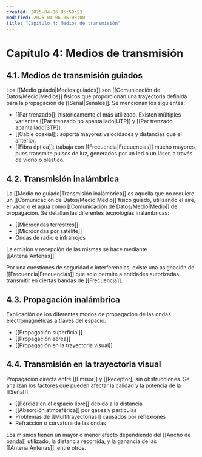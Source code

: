 ```yaml
---
created: 2025-04-06 05:59:23
modified: 2025-04-06 06:08:00
title: "Capítulo 4: Medios de transmisión"
---
```


# Capítulo 4: Medios de transmisión

## 4.1. Medios de transmisión guiados

Los [[Medio guiado|Medios guiados]] son [[Comunicación de Datos/Medio|Medios]] físicos que proporcionan una trayectoria definida para la propagación de [[Señal|Señales]]. Se mencionan los siguientes:

- [[Par trenzado]]: históricamente el más utilizado. Existen múltiples variantes [[Par trenzado no apantallado|UTP]] y [[Par trenzado apantallado|STP]].
- [[Cable coaxial]]: soporta mayores velocidades y distancias que el anterior.
- [[Fibra óptica]]: trabaja con [[Frecuencia|Frecuencias]] mucho mayores, pues transmite pulsos de luz, generados por un led o un láser, a través de vidrio o plástico.

## 4.2. Transmisión inalámbrica

La [[Medio no guiado|Transmisión inalámbrica]] es aquella que no requiere un [[Comunicación de Datos/Medio|Medio]] físico guiado, utilizando el aire, el vacío o el agua como [[Comunicación de Datos/Medio|Medio]] de propagación. Se detallan las diferentes tecnologías inalámbricas:

- [[Microondas terrestres]]
- [[Microondas por satélite]]
- Ondas de radio e infrarrojos

La emisión y recepción de las mismas se hace mediante [[Antena|Antenas]].

Por una cuestiones de seguridad e interferencias, existe una asignación de [[Frecuencia|Frecuencias]] que solo permite a entidades autorizadas transmitir en ciertas bandas de [[Frecuencia]].

## 4.3. Propagación inalámbrica

Explicación de los diferentes modos de propagación de las ondas electromagnéticas a través del espacio:

- [[Propagación superficial]]
- [[Propagación aérea]]
- [[Propagación en la trayectoria visual]]

## 4.4. Transmisión en la trayectoria visual

Propagación directa entre [[Emisor]] y [[Receptor]] sin obstrucciones. Se analizan los factores que pueden afectar la calidad y la potencia de la [[Señal]]:

- [[Pérdida en el espacio libre]] debido a la distancia
- [[Absorción atmosférica]] por gases y partículas
- Problemas de [[Multitrayectorias]] causados por reflexiones
- Refracción o curvatura de las ondas

Los mismos tienen un mayor o menor efecto dependiendo del [[Ancho de banda]] utilizado, la distancia recorrida, y la ganancia de las [[Antena|Antenas]], entre otros.
